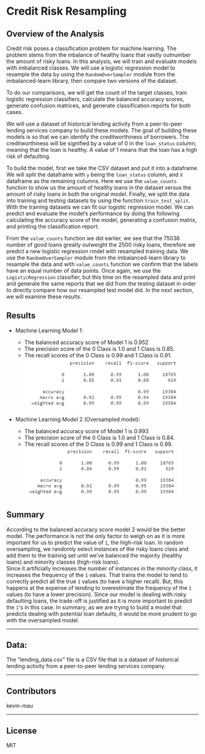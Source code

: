 # Credit Risk Resampling

## Overview of the Analysis

Credit risk poses a classification problem for machine learning.  The problem stems from the inbalance of healthy loans that vastly outnumber 
the amount of risky loans. In this analysis, we will train and evaluate models with imbalanced classes.  We will use a logistic regression model 
to resample the data by using the `RandomOverSampler` module from the imbalanced-learn library, then compare two versions of the dataset.
 
To do our comparisons, we will get the count of the target classes, train logistic regression classifiers, calculate the balanced accuracy scores, 
generate confusion matrices, and generate classification reports for both cases.

We will use a dataset of historical lending activity from a peer-to-peer lending services company to build these models.  The goal of building 
these models is so that we can identify the creditworthiness of borrowers.  The creditworthiness will be signified by a value of 0 in the 
`loan_status` column, meaning that the loan is healthy.  A value of 1 means that the loan has a high risk of defaulting.

To build the model, first we take the CSV dataset and put it into a dataframe.  We will split the dataframe with `y` being the `loan_status` column, 
and `X` dataframe as the remaining columns.  Here we use the `value_counts` function to show us the amount of healthy loans in the dataset versus
the amount of risky loans in both the original model.  Finally, we split the data into training and testing datasets by using the function
`train_test_split`.  With the training datasets we can fit our logistic regression model.  We can predict and evaluate the model’s performance by
doing the following calculating the accuracy score of the model, generating a confusion matrix, and printing the classification report.

From the `value_counts` function we did earlier, we see that the 75036 number of good loans greatly outweight the 2500 risky loans, therefore we 
predict a new logistic regression rmdel with resampled training data.  We use the `RandomOverSampler` module from the imbalanced-learn library to 
resample the data and with `value_counts` function we confirm that the labels have an equal number of data points.  Once again, we use the 
`LogisticRegression` classifier, but this time on the resampled data and print and generate the same reports that we did from the testing dataset
in order to directly compare how our resampled test model did.  In the next section, we will examine these results.

## Results

* Machine Learning Model 1:
  * The balanced accuracy score of Model 1 is 0.952
  * The precision score of the 0 Class is 1.0 and 1 Class is 0.85.
  * The recall scores of the 0 Class is 0.99 and 1 Class is 0.91.
![classification_report_1](https://github.com/kevin-mau/credit_risk_resampling/blob/main/Resources/classification_report_1.PNG?raw=true)

* Machine Learning Model 2 (Oversampled model):
  * The balanced accuracy score of Model 1 is 0.993
  * The precision score of the 0 Class is 1.0 and 1 Class is 0.84.
  * The recall scores of the 0 Class is 0.99 and 1 Class is 0.99.
![classification_report_2](https://github.com/kevin-mau/credit_risk_resampling/blob/main/Resources/classification_report_2.PNG?raw=true)


## Summary

According to the balanced accuracy score model 2 would be the better model.  The performance is not the only factor to weigh on as it is more 
important for us to predict the value of `1`, the high-risk loan.  In random oversampling, we randomly select instances of the 
risky loans class and add them to the training set until we’ve balanced the majority (healthy loans) and minority classes (high-risk loans).  
Since it artificially increases the number of instances in the minority class, it increases the frequency of the `1` values.  That trains the model to 
tend to correctly predict all the true `1` values (to have a higher recall). But, this happens at the expense of tending to overestimate the frequency 
of the `1` values (to have a lower precision).  Since our model is dealing with risky defaulting loans, the trade-off is justified as it is more important 
to predict the `1`'s in this case.  In summary, as we are trying to build a model that predicts dealing with potential loan defaults, it would be more 
prudent to go with the oversampled model.

---

## Data:

The "lending_data.csv" file is a CSV file that is a dataset of historical lending activity from a peer-to-peer lending services company.

---

## Contributors

kevin-mau

---

## License

MIT
